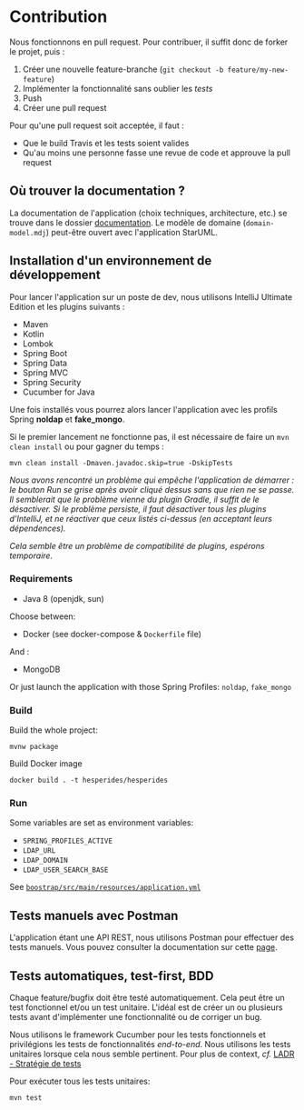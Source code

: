 # Contribution

Nous fonctionnons en pull request. Pour contribuer, il suffit donc de forker le projet, puis :

1. Créer une nouvelle feature-branche (`git checkout -b feature/my-new-feature`)
1. Implémenter la fonctionnalité sans oublier les *tests*
1. Push
1. Créer une pull request

Pour qu'une pull request soit acceptée, il faut :

* Que le build Travis et les tests soient valides
* Qu'au moins une personne fasse une revue de code et approuve la pull request

## Où trouver la documentation ?

La documentation de l'application (choix techniques, architecture, etc.) se trouve dans le dossier [documentation](documentation).
Le modèle de domaine (`domain-model.mdj`) peut-être ouvert avec l'application StarUML.

## Installation d'un environnement de développement

Pour lancer l'application sur un poste de dev, nous utilisons IntelliJ Ultimate Edition et les plugins suivants :

* Maven
* Kotlin
* Lombok
* Spring Boot
* Spring Data
* Spring MVC
* Spring Security
* Cucumber for Java

Une fois installés vous pourrez alors lancer l'application avec les profils Spring **noldap** et **fake_mongo**.

Si le premier lancement ne fonctionne pas, il est nécessaire de faire un `mvn clean install` ou pour gagner du temps :

    mvn clean install -Dmaven.javadoc.skip=true -DskipTests 

*Nous avons rencontré un problème qui empêche l'application de démarrer : le bouton Run se grise après avoir cliqué dessus sans que rien ne se passe.
Il semblerait que le problème vienne du plugin Gradle, il suffit de le désactiver.
Si le problème persiste, il faut désactiver tous les plugins d'IntelliJ, et ne réactiver que ceux listés ci-dessus (en acceptant leurs dépendences).*

*Cela semble être un problème de compatibilité de plugins, espérons temporaire.*

### Requirements

 * Java 8 (openjdk, sun)

Choose between:

 * Docker (see docker-compose & `Dockerfile` file)

And :

 * MongoDB

Or just launch the application with those Spring Profiles: `noldap`, `fake_mongo`

### Build

Build the whole project:

    mvnw package

Build Docker image

    docker build . -t hesperides/hesperides

### Run

Some variables are set as environment variables:
* `SPRING_PROFILES_ACTIVE`
* `LDAP_URL`
* `LDAP_DOMAIN`
* `LDAP_USER_SEARCH_BASE`

See [`boostrap/src/main/resources/application.yml`](https://github.com/voyages-sncf-technologies/hesperides/blob/master/bootstrap/src/main/resources/application.yml)


## Tests manuels avec Postman

L'application étant une API REST, nous utilisons Postman pour effectuer des tests manuels.
Vous pouvez consulter la documentation sur cette [page](documentation/postman/postman.md).

## Tests automatiques, test-first, BDD

Chaque feature/bugfix doit être testé automatiquement. Cela peut être un test fonctionnel et/ou un test unitaire.
L'idéal est de créer un ou plusieurs tests avant d'implémenter une fonctionnalité ou de corriger un bug.

Nous utilisons le framework Cucumber pour les tests fonctionnels et privilégions les tests de fonctionnalités *end-to-end*.
Nous utilisons les tests unitaires lorsque cela nous semble pertinent. Pour plus de context, _cf._ [LADR - Stratégie de tests](documentation/lightweight-architecture-decision-records/tests-strategy.md)

Pour exécuter tous les tests unitaires:

    mvn test
